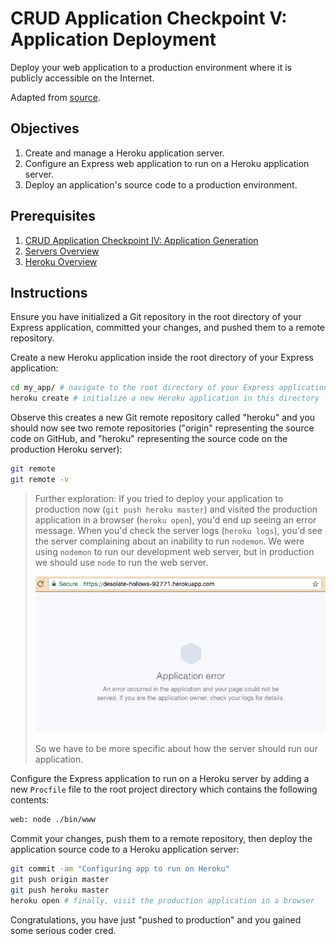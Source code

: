 
# CRUD Application Checkpoint V: Application Deployment

Deploy your web application to a production environment where it is publicly accessible on the Internet.

Adapted from [source](http://data-creative.info/process-documentation/2016/04/09/node-for-rails-developers-part-2-node-and-express/).

## Objectives

  1. Create and manage a Heroku application server.
  2. Configure an Express web application to run on a Heroku application server.
  2. Deploy an application's source code to a production environment.

## Prerequisites

  1. [CRUD Application Checkpoint IV: Application Generation](/projects/crud-application/checkpoints/app-generation/checkpoint.md)
  2. [Servers Overview](/notes/computer-networks/servers.md)
  3. [Heroku Overview](/notes/heroku/notes.md)

## Instructions

Ensure you have initialized a Git repository in the root directory of your Express application, committed your changes, and pushed them to a remote repository.

Create a new Heroku application inside the root directory of your Express application:

```` sh
cd my_app/ # navigate to the root directory of your Express application unless you're already there
heroku create # initialize a new Heroku application in this directory
````

Observe this creates a new Git remote repository called "heroku" and you should now see two remote repositories ("origin" representing the source code on GitHub, and "heroku" representing the source code on the production Heroku server):

```` sh
git remote
git remote -v
````

> Further exploration: If you tried to deploy your application to production now (`git push heroku master`) and visited the production application in a browser (`heroku open`), you'd end up seeing an error message. When you'd check the server logs (`heroku logs`), you'd see the server complaining about an inability to run `nodemon`. We were using `nodemon` to run our development web server, but in production we should use `node` to run the web server.
>
> ![a screenshot of the application URL (https://desolate-hollows-92771.herokuapp.com/) and an error message that reads "An error occurred in the application and your page could not be served. If you are the application owner, check your logs for details."](initial-deployment-error.png)
>
> So we have to be more specific about how the server should run our application.

Configure the Express application to run on a Heroku server by adding a new `Procfile` file to the root project directory which contains the following contents:

```` sh
web: node ./bin/www
````

Commit your changes, push them to a remote repository, then deploy the application source code to a Heroku application server:

```` sh
git commit -am "Configuring app to run on Heroku"
git push origin master
git push heroku master
heroku open # finally, visit the production application in a browser
````

Congratulations, you have just "pushed to production" and you gained some serious coder cred.
